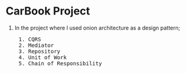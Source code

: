 # CarBook Project

1. In the project where I used onion architecture as a design pattern;
<pre>
    1. CQRS
    2. Mediator
    3. Repository
    4. Unit of Work
    5. Chain of Responsibility
</pre> 
